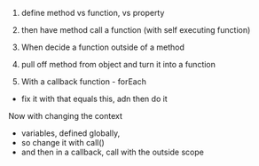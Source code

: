 1. define method
  vs function, vs property
2. then have method call a function  (with self executing function)
3. When decide a function outside of a method
4. pull off method from object and turn it into a function

5. With a callback function - forEach
  - fix it with that equals this, adn then do it

Now with changing the context
 - variables, defined globally,
 - so change it with call()
- and then in a callback, call with the outside scope
